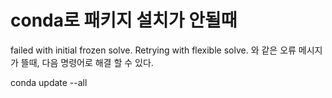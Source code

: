 # conda로 패키지 설치가 안될때
failed with initial frozen solve. Retrying with flexible solve. 와 같은 오류 메시지가 뜰때, 다음 명령어로 해결 할 수 있다.

conda update --all
